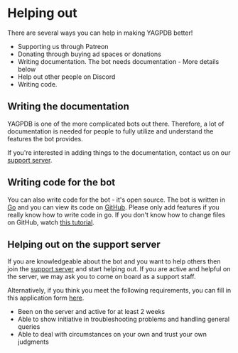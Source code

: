 # Helping out

There are several ways you can help in making YAGPDB better!

* Supporting us through Patreon
* Donating through buying ad spaces or donations
* Writing documentation. The bot needs documentation - More details below
* Help out other people on Discord
* Writing code.

## Writing the documentation

YAGPDB is one of the more complicated bots out there. Therefore, a lot of documentation is needed for people to fully utilize and understand the features the bot provides.

If you're interested in adding things to the documentation, contact us on our [support server](https://discord.gg/GcpyYh3).

## Writing code for the bot

You can also write code for the bot - it's open source. The bot is written in [Go](https://golang.org/) and you can view its code on [GitHub](https://github.com/jonas747/yagpdb). Please only add features if you really know how to write code in go. If you don't know how to change files on GitHub, watch [this tutorial](https://www.youtube.com/watch?v=yr6IzOGoMsQ).

## Helping out on the support server

If you are knowledgeable about the bot and you want to help others then join the [support server](https://discord.gg/GcpyYh3) and start helping out. If you are active and helpful on the server, we may ask you to come on board as a support staff.

Alternatively, if you think you meet the following requirements, you can fill in this application form [here](https://michdi.typeform.com/to/e61VMq).

* Been on the server and active for at least 2 weeks
* Able to show initiative in troubleshooting problems and handling general queries
* Able to deal with circumstances on your own and trust your own judgments

